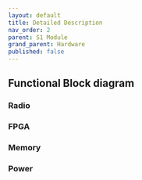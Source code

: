 ```yaml
---
layout: default
title: Detailed Description
nav_order: 2
parent: S1 Module
grand_parent: Hardware
published: false
---
```


## Functional Block diagram

### Radio

### FPGA

### Memory

### Power